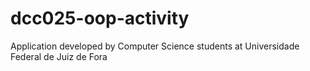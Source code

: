 # dcc025-oop-activity
Application developed by Computer Science students at Universidade Federal de Juiz de Fora
